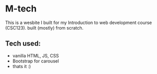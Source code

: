 # M-tech

This is a wesbite I built for my Introduction to web development course (CSC123).
built (mostly) from scratch.


## Tech used:
- vanilla HTML, JS, CSS
- Bootstrap for carousel
- thats it :)
